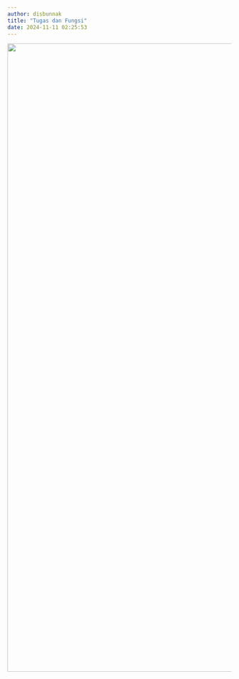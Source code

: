 ```yaml
---
author: disbunnak
title: "Tugas dan Fungsi"
date: 2024-11-11 02:25:53
---
```

<p><img src="/images/FqziBRDJagQ6s43KhIm4.jpg" width="1000" height="1414" alt="" style="display: block; margin-left: auto; margin-right: auto;" /></p>